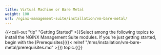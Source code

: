 ```yaml
---
title: Virtual Machine or Bare Metal
weight: 100
url: /nginx-management-suite/installation/vm-bare-metal/
---
```


{{<call-out "tip" "Getting Started" >}}Select among the following topics to install the NGINX Management Suite modules. If you're just getting started, begin with the [Prerequisites]({{< relref "/nms/installation/vm-bare-metal/prerequisites.md" >}}) topic.{{</call-out>}}
